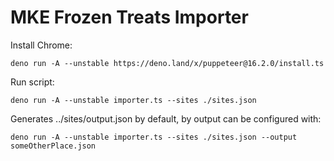 # MKE Frozen Treats Importer

Install Chrome:

```
deno run -A --unstable https://deno.land/x/puppeteer@16.2.0/install.ts
```

Run script:

```
deno run -A --unstable importer.ts --sites ./sites.json
```

Generates ../sites/output.json by default, by output can be configured with:

```
deno run -A --unstable importer.ts --sites ./sites.json --output someOtherPlace.json
```